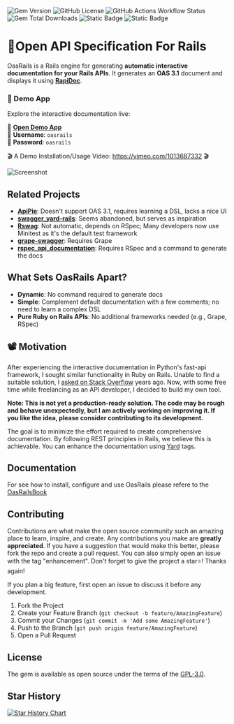 ![Gem Version](https://img.shields.io/gem/v/oas_rails?color=E9573F)
![GitHub License](https://img.shields.io/github/license/a-chacon/oas_rails?color=blue)
![GitHub Actions Workflow Status](https://img.shields.io/github/actions/workflow/status/a-chacon/oas_rails/.github%2Fworkflows%2Frubyonrails.yml)
![Gem Total Downloads](https://img.shields.io/gem/dt/oas_rails)
![Static Badge](https://img.shields.io/badge/Rails-%3E%3D7.0.0-%23E9573F)
![Static Badge](https://img.shields.io/badge/Ruby-%3E%3D3.1.0-%23E9573F)

# 📃Open API Specification For Rails

OasRails is a Rails engine for generating **automatic interactive documentation for your Rails APIs**. It generates an **OAS 3.1** document and displays it using **[RapiDoc](https://rapidocweb.com)**.

### 🚀 Demo App

Explore the interactive documentation live:

🔗 **[Open Demo App](https://paso.fly.dev/api/docs)**  
👤 **Username**: `oasrails`  
🔑 **Password**: `oasrails`

🎬 A Demo Installation/Usage Video:
<https://vimeo.com/1013687332>
🎬

![Screenshot](https://a-chacon.com/assets/images/oas_rails_ui.png)

## Related Projects

- **[ApiPie](https://github.com/Apipie/apipie-rails)**: Doesn't support OAS 3.1, requires learning a DSL, lacks a nice UI
- **[swagger_yard-rails](https://github.com/livingsocial/swagger_yard-rails)**: Seems abandoned, but serves as inspiration
- **[Rswag](https://github.com/rswag/rswag)**: Not automatic, depends on RSpec; Many developers now use Minitest as it's the default test framework
- **[grape-swagger](https://github.com/ruby-grape/grape-swagger)**: Requires Grape
- **[rspec_api_documentation](https://github.com/zipmark/rspec_api_documentation)**: Requires RSpec and a command to generate the docs

## What Sets OasRails Apart?

- **Dynamic**: No command required to generate docs
- **Simple**: Complement default documentation with a few comments; no need to learn a complex DSL
- **Pure Ruby on Rails APIs**: No additional frameworks needed (e.g., Grape, RSpec)

## 📽️ Motivation

After experiencing the interactive documentation in Python's fast-api framework, I sought similar functionality in Ruby on Rails. Unable to find a suitable solution, I [asked on Stack Overflow](https://stackoverflow.com/questions/71947018/is-there-a-way-to-generate-an-interactive-documentation-for-rails-apis) years ago. Now, with some free time while freelancing as an API developer, I decided to build my own tool.

**Note: This is not yet a production-ready solution. The code may be rough and behave unexpectedly, but I am actively working on improving it. If you like the idea, please consider contributing to its development.**

The goal is to minimize the effort required to create comprehensive documentation. By following REST principles in Rails, we believe this is achievable. You can enhance the documentation using [Yard](https://yardoc.org/) tags.

## Documentation

For see how to install, configure and use OasRails please refere to the [OasRailsBook](http://a-chacon.com/oas_rails)

## Contributing

Contributions are what make the open source community such an amazing place to learn, inspire, and create. Any contributions you make are **greatly appreciated**. If you have a suggestion that would make this better, please fork the repo and create a pull request. You can also simply open an issue with the tag "enhancement". Don't forget to give the project a star⭐! Thanks again!

If you plan a big feature, first open an issue to discuss it before any development.

1. Fork the Project
2. Create your Feature Branch (`git checkout -b feature/AmazingFeature`)
3. Commit your Changes (`git commit -m 'Add some AmazingFeature'`)
4. Push to the Branch (`git push origin feature/AmazingFeature`)
5. Open a Pull Request

## License

The gem is available as open source under the terms of the [GPL-3.0](https://www.gnu.org/licenses/gpl-3.0.en.html#license-text).

## Star History

[![Star History Chart](https://api.star-history.com/svg?repos=a-chacon/oas_rails&type=Date)](https://www.star-history.com/#a-chacon/oas_rails&Date)
